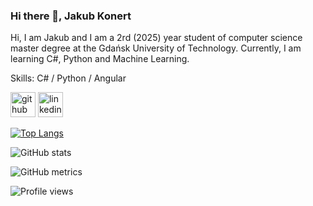 ### Hi there 👋, Jakub Konert
Hi, I am Jakub and I am a 2rd (2025) year student of computer science master degree at the Gdańsk University of Technology. Currently, I am learning C#, Python and Machine Learning.

Skills: C# / Python / Angular


[<img src='https://cdn.jsdelivr.net/npm/simple-icons@3.0.1/icons/github.svg' alt='github' height='40'>](https://github.com/JakubKonert)  [<img src='https://cdn.jsdelivr.net/npm/simple-icons@3.0.1/icons/linkedin.svg' alt='linkedin' height='40'>](https://www.linkedin.com/in/https://www.linkedin.com/in/jakub-konert-37967922b//)  

[![Top Langs](https://github-readme-stats.vercel.app/api/top-langs/?username=JakubKonert)](https://github.com/anuraghazra/github-readme-stats)

![GitHub stats](https://github-readme-stats.vercel.app/api?username=JakubKonert&show_icons=true)  

![GitHub metrics](https://metrics.lecoq.io/JakubKonert)  

![Profile views](https://gpvc.arturio.dev/JakubKonert)  
